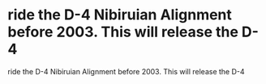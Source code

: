 # ride the D-4 Nibiruian Alignment before 2003. This will release the D-4

ride the D-4 Nibiruian Alignment before 2003. This will release the D-4